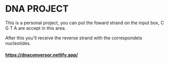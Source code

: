 # DNA PROJECT

This is a personal project, you can put the foward strand on the input box, C G T A are accept in this area.

After this you'll receive the reverse strand with the correspondets nucleotides.  

#### https://dnaconversor.netlify.app/
